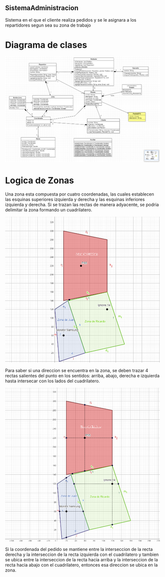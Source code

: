 ## SistemaAdministracion
 Sistema en el que el cliente realiza pedidos y se le asignara a los repartidores segun sea su zona de trabajo

# Diagrama de clases
![Diagrama de clases](Images\Ej1.png)

# Logica de Zonas

Una zona esta compuesta por cuatro coordenadas, las cuales establecen las esquinas superiores izquierda y derecha y las esquinas inferiores izquierda y derecha. Si se trazan las rectas de manera adyacente, se podria delimitar la zona formando un cuadrilatero.

![Zonas formadas por rectas](Images\Zonas.png)

Para saber si una direccion se encuentra en la zona, se deben trazar 4 rectas salientes del punto en los sentidos: arriba, abajo, derecha e izquierda hasta intersecar con los lados del cuadrilatero.

![Rectas trazadas en el cuadrilatero](Images\logicaZonas.png)

Si la coordenada del pedido se mantiene entre la interseccion de la recta derecha y la interseccion de la recta izquierda con el cuadrilatero y tambien se ubica entre la interseccion de la recta hacia arriba y la interseccion de la recta hacia abajo con el cuadrilatero, entonces esa direccion se ubica en la zona.
